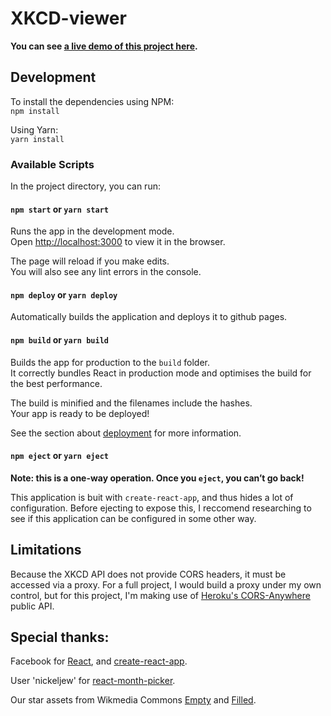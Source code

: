 # XKCD-viewer

**You can see [a live demo of this project here](https://bronzdragon.github.io/xkcd-viewer/).**

## Development

To install the dependencies using NPM:\
`npm install`

Using Yarn:\
`yarn install`

### Available Scripts
In the project directory, you can run:

#### `npm start` or `yarn start`

Runs the app in the development mode.\
Open [http://localhost:3000](http://localhost:3000) to view it in the browser.

The page will reload if you make edits.\
You will also see any lint errors in the console.

#### `npm deploy` or `yarn deploy`

Automatically builds the application and deploys it to github pages.

#### `npm build` or `yarn build`

Builds the app for production to the `build` folder.\
It correctly bundles React in production mode and optimises the build for the best performance.

The build is minified and the filenames include the hashes.\
Your app is ready to be deployed!

See the section about [deployment](https://facebook.github.io/create-react-app/docs/deployment) for more information.

#### `npm eject` or `yarn eject`
**Note: this is a one-way operation. Once you `eject`, you can’t go back!**

This application is buit with `create-react-app`, and thus hides a lot of configuration. Before ejecting to expose this, I reccomend researching to see if this application can be configured in some other way.

## Limitations

Because the XKCD API does not provide CORS headers, it must be accessed via  a proxy. For a full project, I would build a proxy under my own control, but for this project, I'm making use of [Heroku's CORS-Anywhere](https://cors-anywhere.herokuapp.com/) public API.

## Special thanks:
Facebook for [React](https://github.com/facebook/react), and [create-react-app](https://github.com/facebook/create-react-app).

User 'nickeljew' for [react-month-picker](https://github.com/nickeljew/react-month-picker).

Our star assets from Wikmedia Commons [Empty](https://commons.wikimedia.org/wiki/File:Empty_Star.svg) and [Filled](https://commons.wikimedia.org/wiki/File:Full_Star_Yellow.svg).